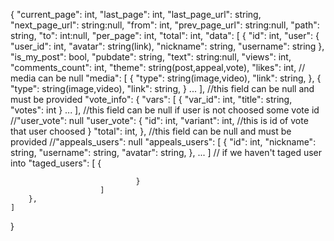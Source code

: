{
    "current_page": int,
    "last_page": int,
    "last_page_url": string,
    "next_page_url": string:null,
    "from": int,
    "prev_page_url": string:null,
    "path": string,
    "to": int:null,
    "per_page": int,
    "total": int,
    "data": [
        {
            "id": int,
            "user": {
                "user_id": int,
                "avatar": string(link),
                "nickname": string,
                "username": string
            },
            "is_my_post": bool,
            "pubdate": string,
            "text": string:null,
            "views": int,
            "comments_count": int,
            "theme": string(post,appeal,vote),
            "likes": int,
            // media can be null
            "media": [
                {
                  "type": string(image,video),
                  "link": string,
                },
                {
                  "type": string(image,video),
                  "link": string,
                }
                ...
            ],
            //this field can be null and must be provided
            "vote_info": {
                "vars": [
                    {
                      "var_id": int,
                      "title": string,
                      "votes": int
                    }
                      ...
                ],
                //this field can be null if user is not choosed some vote id
                //"user_vote": null
                "user_vote": {
                    "id": int,
                    "variant": int, //this is id of vote that user choosed
                }
                "total": int,
            },
            //this field can be null and must be provided
            //"appeals_users": null
            "appeals_users": [
                {
                  "id": int,
                  "nickname": string,
                  "username": string,
                  "avatar": string,
                },
                ...
            ]
						// if we haven't taged user into 
						"taged_users": [
								{

								}
						]
        },
    ]
}
